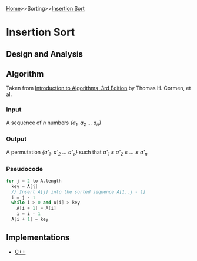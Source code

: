 [Home](../../README.md)>>Sorting>>[Insertion Sort](README.md)

# Insertion Sort

## Design and Analysis

## Algorithm

Taken from [Introduction to Algorithms, 3rd Edition](https://www.amazon.com/Introduction-Algorithms-3rd-MIT-Press/dp/0262033844/ref=sr_1_1?crid=2DWO8YZNE0J1E&dchild=1&keywords=introduction+to+algorithms&qid=1609542539&sprefix=Intro%2Caps%2C176&sr=8-1) by Thomas H. Cormen, et al.

### Input

A sequence of _n_ numbers _{a<sub>1</sub>, a<sub>2</sub> ... a<sub>n</sub>}_

### Output

A permutation _{a'<sub>1</sub>, a'<sub>2</sub> ... a'<sub>n</sub>}_ such that _a'<sub>1</sub> &leq; a'<sub>2</sub> &leq; ... &leq; a'<sub>n</sub>_

### Pseudocode

```C++
for j = 2 to A.length
  key = A[j]
  // Insert A[j] into the sorted sequence A[1..j - 1]
  i = j - 1
  while i > 0 and A[i] > key
    A[i + 1] = A[i]
    i = i - 1
  A[i + 1] = key
```

## Implementations

* [C++]()